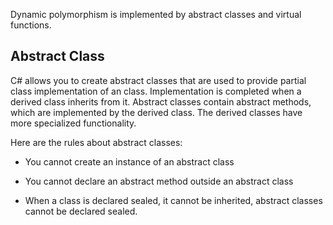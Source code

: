 ﻿
Dynamic polymorphism is implemented by abstract classes and virtual functions.

## Abstract Class
C# allows you to create abstract classes that are used to provide partial class implementation of an class. Implementation is completed when a derived class inherits from it. Abstract classes contain abstract methods, which are implemented by the derived class. The derived classes have more specialized functionality.

Here are the rules about abstract classes:

* You cannot create an instance of an abstract class

* You cannot declare an abstract method outside an abstract class

* When a class is declared sealed, it cannot be inherited, abstract classes cannot be declared sealed.